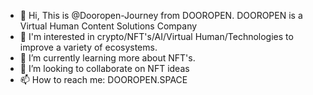 - 👋 Hi, This is @Dooropen-Journey from DOOROPEN.  DOOROPEN is a Virtual Human Content Solutions Company
- 👀 I'm interested in crypto/NFT's/AI/Virtual Human/Technologies to improve a variety of ecosystems.
- 🌱 I’m currently learning more about NFT's.
- 💞️ I’m looking to collaborate on NFT ideas
- 📫 How to reach me: DOOROPEN.SPACE  

<!---
Dooropen-Journey/Dooropen-Journey is a ✨ special ✨ repository because its `README.md` (this file) appears on your GitHub profile.
You can click the Preview link to take a look at your changes.
--->
